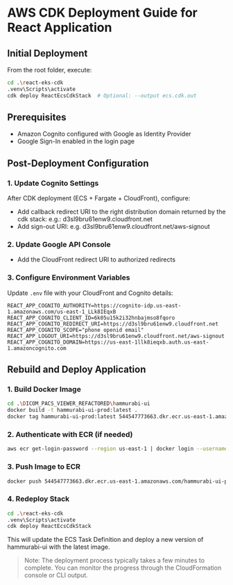 # AWS CDK Deployment Guide for React Application

## Initial Deployment
From the root folder, execute:
```bash
cd .\react-eks-cdk
.venv\Scripts\activate
cdk deploy ReactEcsCdkStack  # Optional: --output ecs.cdk.out
```

## Prerequisites
- Amazon Cognito configured with Google as Identity Provider
- Google Sign-In enabled in the login page

## Post-Deployment Configuration

### 1. Update Cognito Settings
After CDK deployment (ECS + Fargate + CloudFront), configure:
- Add callback redirect URI to the right distribution domain returned by the cdk stack: e.g.: d3sl9bru61enw9.cloudfront.net
- Add sign-out URI: e.g. d3sl9bru61enw9.cloudfront.net/aws-signout

### 2. Update Google API Console
- Add the CloudFront redirect URI to authorized redirects

### 3. Configure Environment Variables
Update `.env` file with your CloudFront and Cognito details:
```env
REACT_APP_COGNITO_AUTHORITY=https://cognito-idp.us-east-1.amazonaws.com/us-east-1_LLk8IEqxB
REACT_APP_COGNITO_CLIENT_ID=6k05u15k2i32hnbajmso8fqoro
REACT_APP_COGNITO_REDIRECT_URI=https://d3sl9bru61enw9.cloudfront.net
REACT_APP_COGNITO_SCOPE="phone openid email"
REACT_APP_LOGOUT_URI=https://d3sl9bru61enw9.cloudfront.net/aws-signout
REACT_APP_COGNITO_DOMAIN=https://us-east-1llk8ieqxb.auth.us-east-1.amazoncognito.com
```

## Rebuild and Deploy Application

### 1. Build Docker Image
```bash
cd .\DICOM_PACS_VIEWER_REFACTORED\hammurabi-ui
docker build -t hammurabi-ui-prod:latest .
docker tag hammurabi-ui-prod:latest 544547773663.dkr.ecr.us-east-1.amazonaws.com/hammurabi-ui-prod:latest
```

### 2. Authenticate with ECR (if needed)
```bash
aws ecr get-login-password --region us-east-1 | docker login --username AWS --password-stdin 544547773663.dkr.ecr.us-east-1.amazonaws.com
```

### 3. Push Image to ECR
```bash
docker push 544547773663.dkr.ecr.us-east-1.amazonaws.com/hammurabi-ui-prod:latest
```

### 4. Redeploy Stack
```bash
cd .\react-eks-cdk
.venv\Scripts\activate
cdk deploy ReactEcsCdkStack
```

This will update the ECS Task Definition and deploy a new version of hammurabi-ui with the latest image.

> Note: The deployment process typically takes a few minutes to complete. You can monitor the progress through the CloudFormation console or CLI output.
